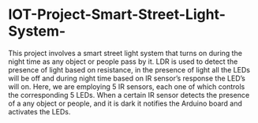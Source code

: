 # IOT-Project-Smart-Street-Light-System-
This project involves a smart street light system that turns on  during the night time as any object or people pass by it. LDR is used to detect the presence of light based on resistance, in the presence of light all the LEDs will be off and during night time based on IR sensor’s response the LED’s will on. Here, we are employing 5 IR sensors, each one of which controls the corresponding 5 LEDs. When a certain IR sensor detects the presence of a any object or people, and it is dark it notifies the Arduino board and activates the LEDs.
